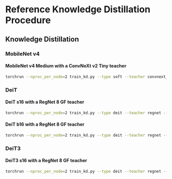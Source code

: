 # Reference Knowledge Distillation Procedure

## Knowledge Distillation

### MobileNet v4

#### MobileNet v4 Medium with a ConvNeXt v2 Tiny teacher

```sh
torchrun --nproc_per_node=2 train_kd.py --type soft --teacher convnext_v2_tiny --student mobilenet_v4_m --opt adamw --lr 0.003 --lr-scheduler cosine --lr-cosine-min 1e-8 --warmup-epochs 5 --batch-size 512 --size 256 --epochs 500 --wd 0.1 --smoothing-alpha 0.1 --mixup-alpha 0.8 --aug-level 4 --ra-sampler --ra-reps 2 --clip-grad-norm 5 --amp --compile
```

### DeiT

#### DeiT s16 with a RegNet 8 GF teacher

```sh
torchrun --nproc_per_node=2 train_kd.py --type deit --teacher regnet --teacher-param 8 --teacher-tag intermediate --teacher-epoch 0 --student deit_s16 --student-tag dist --opt adamw --lr 0.0005 --lr-scheduler cosine --batch-size 128 --lr-cosine-min 1e-7 --warmup-epochs 5 --epochs 300 --size 384 --wd 0.05 --norm-wd 0 --grad-accum-steps 2 --smoothing-alpha 0.1 --mixup-alpha 0.8 --aug-level 4 --model-ema --ra-sampler --ra-reps 2 --clip-grad-norm 1 --amp --compile
```

#### DeiT b16 with a RegNet 8 GF teacher

```sh
torchrun --nproc_per_node=2 train_kd.py --type deit --teacher regnet --teacher-param 8 --teacher-tag intermediate --teacher-epoch 0 --student deit_b16 --student-tag dist --opt adamw --lr 0.0005 --lr-scheduler cosine --batch-size 64 --lr-cosine-min 1e-7 --warmup-epochs 5 --epochs 300 --size 384 --wd 0.05 --norm-wd 0 --grad-accum-steps 4 --smoothing-alpha 0.1 --mixup-alpha 0.8 --cutmix --aug-level 4 --model-ema --ra-sampler --ra-reps 2 --clip-grad-norm 1 --amp --compile
```

### DeiT3

#### DeiT3 s16 with a RegNet 8 GF teacher

```sh
torchrun --nproc_per_node=2 train_kd.py --type deit --teacher regnet --teacher-param 8 --teacher-tag intermediate --teacher-epoch 0 --student deit3_s16 --student-tag dist --opt adamw --lr 0.0005 --lr-scheduler cosine --batch-size 128 --lr-cosine-min 1e-7 --warmup-epochs 5 --epochs 300 --size 384 --wd 0.05 --norm-wd 0 --grad-accum-steps 2 --smoothing-alpha 0.1 --mixup-alpha 0.8 --aug-level 4 --model-ema --ra-sampler --ra-reps 2 --clip-grad-norm 1 --amp --compile
```
